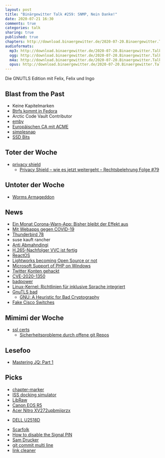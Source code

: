 ```yaml
---
layout: post
title: "Binärgewitter Talk #259: SNMP, Nein Danke!"
date: 2020-07-21 16:30
comments: true
categories: talk
sharing: true
published: true
chapters: http://download.binaergewitter.de/2020-07-20.Binaergewitter.Talk.259.chapters.txt
audioformats:
  mp3: http://download.binaergewitter.de/2020-07-20.Binaergewitter.Talk.259.mp3
  ogg: http://download.binaergewitter.de/2020-07-20.Binaergewitter.Talk.259.ogg
  m4a: http://download.binaergewitter.de/2020-07-20.Binaergewitter.Talk.259.m4a
  opus: http://download.binaergewitter.de/2020-07-20.Binaergewitter.Talk.259.opus
---
```

Die GNUTLS Edition mit Felix, Felix und Ingo

## Blast from the Past
- Keine Kapitelmarken
- [Btrfs kommt in Fedora]( https://www.phoronix.com/scan.php?page=news_item&px=Fedora-33-Btrfs-Desktop-Approve )
- Arctic Code Vault Contributor
- [emby](https://emby.media/)
- [Europäischen CA mit ACME](https://www.buypass.com/ssl/products/acme)
- [simplesnap](https://github.com/jgoerzen/simplesnap)
- [SSD Bits]( http://blog.binaergewitter.de/2020/07/07/binaergewitter-talk-number-258-linus-auf-dem-desktop/#isso-1776 )

## Toter der Woche
- [privacy shield]( https://netzpolitik.org/2020/datentransfers-eu-gericht-zerschlaegt-privacy-shield/ )
  * [Privacy Shield – wie es jetzt weitergeht – Rechtsbelehrung Folge #79](https://rechtsbelehrung.com/privacy-shield-wie-es-jetzt-weitergeht-rechtsbelehrung-folge-79/)

## Untoter der Woche
- [Worms Armageddon]( https://www.heise.de/news/Worms-Armageddon-Neues-Update-21-Jahre-nach-Release-4848029.html )

## News

- [Ein Monat Corona-Warn-App: Bisher bleibt der Effekt aus](https://www.heise.de/news/Ein-Monat-Corona-Warn-App-Bisher-bleibt-der-Effekt-aus-4846827.html )
- [Mit Webapps gegen COVID-19](https://modzero.com/modlog/archives/2020/07/06/mit_webapps_gegen_covid-19/index.html)
- [Thunderbird 78](https://blog.thunderbird.net/2020/07/whats-new-in-thunderbird-78/)
- suse kauft rancher
- [Anti Abmahndingi]( https://www.heise.de/news/DSGVO-Co-Koalition-einigt-sich-auf-Gesetz-gegen-Abmahnmissbrauch-4843676.html )
- [H.265-Nachfolger VVC ist fertig](https://www.golem.de/news/videocodec-h-265-nachfolger-vvc-ist-fertig-2007-149477.html)
- [ReactOS]( https://www.theregister.com/2020/07/16/reactos_project_milestone/ )
- [Lightworks becoming Open Source or not](https://www.lwks.com/index.php?option=com_kunena&func=view&catid=20&id=221858&Itemid=81#222135 )
- [Microsoft Support of PHP on Windows](https://externals.io/message/110907 )
- [Twitter Konten gehackt]( https://www.heise.de/news/Bitcoin-Betrugswelle-Twitter-bestaetigt-unbefugten-Zugriff-auf-45-Nutzerkonten-4847104.html )
- [CVE-2020-1350]( https://blog.zsec.uk/cve-2020-1350-research/ )
- [badpower]( https://tech.slashdot.org/story/20/07/20/1624200/badpower-attack-corrupts-fast-chargers-to-melt-or-set-your-device-on-fire )
- [Linux-Kernel: Richtlinien für inklusive Sprache integriert](https://www.heise.de/news/Linux-Kernel-Richtlinien-fuer-inklusive-Sprache-integriert-4841600.html )
- [GnuTLS bad]( https://www.theregister.com/2020/06/10/gnutls_patches_security_hole/ )
  * [GNU: A Heuristic for Bad Cryptography](https://soatok.blog/2020/07/08/gnu-a-heuristic-for-bad-cryptography/ )
- [Fake Cisco Switches]( https://www.servethehome.com/fake-cisco-switches-in-the-supply-chain-uncovered/ )


## Mimimi der Woche
- [ssl certs](https://twitter.com/HorayNarea/status/1285096137830150144 )
  * [Sicherheitsprobleme durch offene git Repos](https://www.heise.de/ct/artikel/Massive-Sicherheitsprobleme-durch-offene-Git-Repositorys-4795181.html )

## Lesefoo
- [Mastering JQ: Part 1](https://codefaster.substack.com/p/mastering-jq-part-1-59c )


## Picks
- [chapter-marker]( https://github.com/makefu/chapter-marker )
- [ISS docking simulator](https://iss-sim.spacex.com/ )
- [LibRaw](https://github.com/LibRaw/LibRaw )
- [Canon EOS R5](https://www.kenrockwell.com/canon/eos-r/r5.htm )
- [Acer Nitro XV272upbmiiprzx]( https://www.notebooksbilliger.de/tft+monitore/acer+nitro+xv272upbmiiprzx+429492/action/productpopup/location/product/is_student_product/0 )
 * [DELL U2518D]( https://amzn.to/32GsHtK )
- [Scarfolk]( https://scarfolk.blogspot.com/2013/05/the-dont-campaign-and-kak-1973.html )
- [How to disable the Signal PIN](https://chaos.social/@infosechandbook/104488470835260293)
- [Sam Drucker](https://github.com/dlangille/SamDrucker)
- [git commit multi line](https://twitter.com/stefanjudis/status/1280762105109544960)
- [link cleaner]( https://addons.mozilla.org/en-US/firefox/addon/link-cleaner/ )
